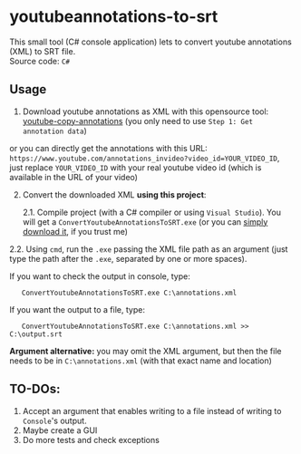 # youtubeannotations-to-srt

This small tool (C# console application) lets to convert youtube annotations (XML) to SRT file.<br/>
Source code: `C#`

## Usage

1. Download youtube annotations as XML with this opensource tool: [youtube-copy-annotations](https://stefansundin.github.io/youtube-copy-annotations/) (you only need to use `Step 1: Get annotation data`)

 or you can directly get the annotations with this URL: `https://www.youtube.com/annotations_invideo?video_id=YOUR_VIDEO_ID`, just replace `YOUR_VIDEO_ID` with your real youtube video id (which is available in the URL of your video)

2. Convert the downloaded XML **using this project**:

    2.1. Compile project (with a C# compiler or using `Visual Studio`). You will get a `ConvertYoutubeAnnotationsToSRT.exe` (or you can [simply download it](http://www.qm.cl/germanvicencio/ConvertYoutubeAnnotationsToSRT.exe), if you trust me)

 2.2. Using `cmd`, run the `.exe` passing the XML file path as an argument (just type the path after the `.exe`, separated by one or more spaces).
 
 If you want to check the output in console, type:
 
       ConvertYoutubeAnnotationsToSRT.exe C:\annotations.xml
       
 If you want the output to a file, type:
 
       ConvertYoutubeAnnotationsToSRT.exe C:\annotations.xml >> C:\output.srt
 
 **Argument alternative:** you may omit the XML argument, but then the file needs to be in `C:\annotations.xml` (with that exact name and location)
 

## TO-DOs:

1. Accept an argument that enables writing to a file instead of writing to `Console`'s output.
2. Maybe create a GUI
3. Do more tests and check exceptions
